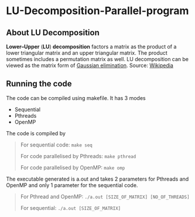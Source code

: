 # LU-Decomposition-Parallel-program
## About LU Decomposition
**Lower–Upper** (**LU**) **decomposition** factors a matrix as the product of a lower triangular matrix and an upper triangular matrix. The product sometimes includes a permutation matrix as well. LU decomposition can be viewed as the matrix form of [Gaussian elimination](https://en.wikipedia.org/wiki/Gaussian_elimination "Gaussian elimination"). Source: [Wikipedia](https://en.wikipedia.org/wiki/LU_decomposition)

## Running the code
The code can be compiled using makefile. It has 3 modes
- Sequential
- Pthreads
- OpenMP

The code is compiled by
> For sequential code:
> `make seq`
> 
> For code parallelised by Pthreads:
> `make pthread`
> 
> For code parallelised by OpenMP:
> `make omp`

The executable generated is a.out and takes 2 parameters for Pthreads and OpenMP and only 1 parameter for the sequential code.
> For Pthread and OpenMP:
> `./a.out [SIZE_OF_MATRIX] [NO_OF_THREADS]`
> 
> For sequential:
> `./a.out [SIZE_OF_MATRIX]`
